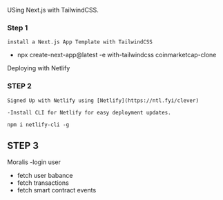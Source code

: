 USing Next.js with TailwindCSS.
### Step 1
    install a Next.js App Template with TailwindCSS
- npx create-next-app@latest -e with-tailwindcss coinmarketcap-clone

Deploying with Netlify 
### STEP 2 
    Signed Up with Netlify using [Netlify](https://ntl.fyi/clever)

    -Install CLI for Netlify for easy deployment updates.

    npm i netlify-cli -g
 
 ## STEP 3
 Moralis 
 -login user
 - fetch user babance
 - fetch transactions
 - fetch smart contract events